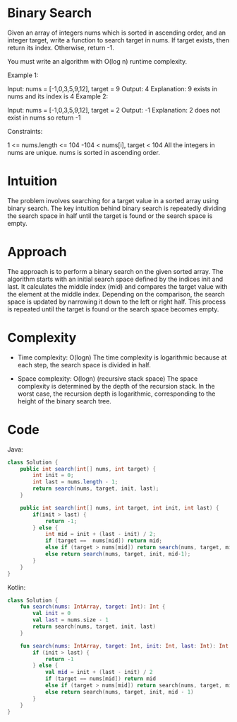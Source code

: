 # Binary Search

Given an array of integers nums which is sorted in ascending order, and an integer target, write a function to search target in nums. If target exists, then return its index. Otherwise, return -1.

You must write an algorithm with O(log n) runtime complexity.



Example 1:

Input: nums = [-1,0,3,5,9,12], target = 9
Output: 4
Explanation: 9 exists in nums and its index is 4
Example 2:

Input: nums = [-1,0,3,5,9,12], target = 2
Output: -1
Explanation: 2 does not exist in nums so return -1


Constraints:

1 <= nums.length <= 104
-104 < nums[i], target < 104
All the integers in nums are unique.
nums is sorted in ascending order.


# Intuition
The problem involves searching for a target value in a sorted array using binary search. The key intuition behind binary search is repeatedly dividing the search space in half until the target is found or the search space is empty.

# Approach
The approach is to perform a binary search on the given sorted array. The algorithm starts with an initial search space defined by the indices init and last. It calculates the middle index (mid) and compares the target value with the element at the middle index. Depending on the comparison, the search space is updated by narrowing it down to the left or right half. This process is repeated until the target is found or the search space becomes empty.

# Complexity
- Time complexity: O(logn)
  The time complexity is logarithmic because at each step, the search space is divided in half.

- Space complexity: O(logn) (recursive stack space)
  The space complexity is determined by the depth of the recursion stack. In the worst case, the recursion depth is logarithmic, corresponding to the height of the binary search tree.

# Code

Java:
```java
class Solution {
    public int search(int[] nums, int target) {
        int init = 0;
        int last = nums.length - 1;
        return search(nums, target, init, last);
    }

    public int search(int[] nums, int target, int init, int last) {
        if(init > last) {
            return -1;
        } else {
            int mid = init + (last - init) / 2;
            if (target ==  nums[mid]) return mid;
            else if (target > nums[mid]) return search(nums, target, mid+1, last);
            else return search(nums, target, init, mid-1);
        }
    }
}
```

Kotlin:
```kotlin
class Solution {
    fun search(nums: IntArray, target: Int): Int {
        val init = 0
        val last = nums.size - 1
        return search(nums, target, init, last)
    }

    fun search(nums: IntArray, target: Int, init: Int, last: Int): Int {
        if (init > last) {
            return -1
        } else {
            val mid = init + (last - init) / 2
            if (target == nums[mid]) return mid
            else if (target > nums[mid]) return search(nums, target, mid + 1, last)
            else return search(nums, target, init, mid - 1)
        }
    }
}
```

